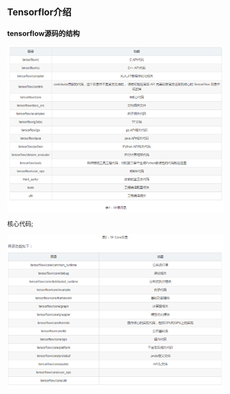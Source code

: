## Tensorflor介绍

### tensorflow源码的结构

![](/assets/tensorflow_code_framework_1.png)

核心代码;

 ![](/assets/tensorflow_code_code.png)

